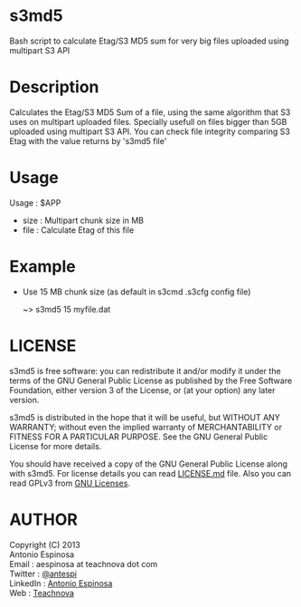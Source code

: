 s3md5
=====

Bash script to calculate Etag/S3 MD5 sum for very big files uploaded using multipart S3 API



Description
===========

Calculates the Etag/S3 MD5 Sum of a file, using the same algorithm that S3 uses on multipart uploaded files.
Specially usefull on files bigger than 5GB uploaded using multipart S3 API. You can check file integrity
comparing S3 Etag with the value returns by 's3md5 file'



Usage
=====

Usage : $APP <size> <file>

- size : Multipart chunk size in MB
- file : Calculate Etag of this file



Example
=======

* Use 15 MB chunk size (as default in s3cmd .s3cfg config file)

    ~> s3md5 15 myfile.dat



LICENSE
=======

s3md5 is free software: you can redistribute it and/or modify it
under the terms of the GNU General Public License as published by the
Free Software Foundation, either version 3 of the License, or (at your
option) any later version.

s3md5 is distributed in the hope that it will be useful,
but WITHOUT ANY WARRANTY; without even the implied warranty of
MERCHANTABILITY or FITNESS FOR A PARTICULAR PURPOSE.
See the GNU General Public License for more details.

You should have received a copy of the GNU General Public License along
with s3md5. For license details you can read
[LICENSE.md](https://github.com/teachnova/s3md5/blob/master/LICENSE)
file. Also you can read GPLv3 from [GNU Licenses](http://www.gnu.org/licenses/).



AUTHOR
======

Copyright (C) 2013<br />
Antonio Espinosa<br />
Email    : aespinosa at teachnova dot com<br />
Twitter  : [@antespi](http://twitter.com/antespi)<br />
LinkedIn : [Antonio Espinosa](http://es.linkedin.com/in/antonioespinosa)<br />
Web      : [Teachnova](http://www.teachnova.com)
